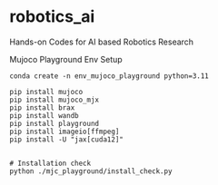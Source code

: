 # robotics_ai
Hands-on Codes for AI based Robotics Research 



Mujoco Playground Env Setup

```
conda create -n env_mujoco_playground python=3.11

pip install mujoco
pip install mujoco_mjx
pip install brax
pip install wandb
pip install playground
pip install imageio[ffmpeg]
pip install -U "jax[cuda12]"


# Installation check
python ./mjc_playground/install_check.py
```